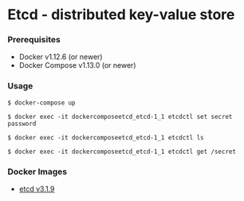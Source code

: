 # Etcd - distributed key-value store

### Prerequisites

- Docker v1.12.6 (or newer)
- Docker Compose v1.13.0 (or newer)


### Usage

    $ docker-compose up

    $ docker exec -it dockercomposeetcd_etcd-1_1 etcdctl set secret password

    $ docker exec -it dockercomposeetcd_etcd-1_1 etcdctl ls

    $ docker exec -it dockercomposeetcd_etcd-1_1 etcdctl get /secret


### Docker Images

- [etcd v3.1.9][docker-image-etcd]

[docker-image-etcd]: https://quay.io/repository/coreos/etcd
